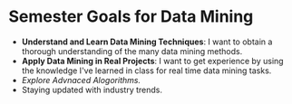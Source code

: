 # Semester Goals for Data Mining

* **Understand and Learn Data Mining Techniques**:  I want to obtain a thorough understanding of the many data mining methods. 
* **Apply Data Mining in Real Projects**: I want to get experience by using the knowledge I've learned in class for real time data mining tasks.
* *Explore Advnaced Alogorithms.*
* Staying updated with industry trends.
